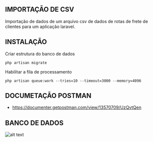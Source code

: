 

## IMPORTAÇÃO DE CSV
Importação de dados de um arquivo csv de dados de rotas de frete de clientes para um aplicação laravel. 

## INSTALAÇÃO
Criar estrutura do banco de dados
```
php artisan migrate
```

Habilitar a fila de processamento
```
php artisan queue:work --tries=10 --timeout=3000 --memory=4096
```

## DOCUMETAÇÃO POSTMAN
- https://documenter.getpostman.com/view/13570709/UzQvtQen

## BANCO DE DADOS
![alt text](https://github.com/salescairo/php-csv-importation/main/storage/app/others/db.png?raw=true)